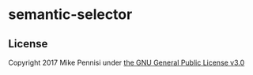 # semantic-selector

## License

Copyright 2017 Mike Pennisi under [the GNU General Public License
v3.0](https://www.gnu.org/licenses/gpl-3.0.html)
